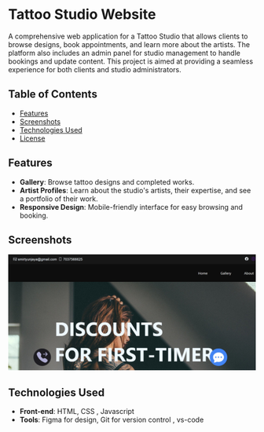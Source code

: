 # Tattoo Studio Website

A comprehensive web application for a Tattoo Studio that allows clients to browse designs, book appointments, and learn more about the artists. The platform also includes an admin panel for studio management to handle bookings and update content. This project is aimed at providing a seamless experience for both clients and studio administrators.

## Table of Contents

- [Features](#features)
- [Screenshots](#screenshots)
- [Technologies Used](#technologies-used)
- [License](#license)

## Features

- **Gallery**: Browse tattoo designs and completed works.
- **Artist Profiles**: Learn about the studio's artists, their expertise, and see a portfolio of their work.
- **Responsive Design**: Mobile-friendly interface for easy browsing and booking.

## Screenshots

![Homepage](/tattoowebscreenshot.jpeg)


## Technologies Used

- **Front-end**: HTML, CSS , Javascript 
- **Tools**: Figma for design, Git for version control , vs-code


